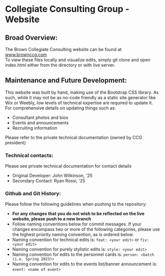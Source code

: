 # Collegiate Consulting Group - Website
## Broad Overview:
The Brown Collegiate Consulting website can be found at www.brownccg.com
<br>
To view these files locally and visualize edits, simply git clone and open index.html either from the directory or with live server.

## Maintenance and Future Development:
This website was built by hand, making use of the Bootstrap CSS library. As such, 
while it may not be as no-code friendly as a static site generator like Wix or Weebly, 
low levels of technical expertise are required to update it. For comprehensive details on updating things
such as:
- Consultant photos and bios
- Events and announcements
- Recruiting information

Please refer to the private technical documentation (owned by CCG president)

### Technical contacts:
Please see private technical documentation for contact details
- Original Developer: John Wilkinson, '25 
- Secondary Contact: Ryan Rossi, '25

### Github and Git History:
Please follow the following guidelines when pushing to the repository:
- **For any changes that you do not wish to be reflected on the live website, please push to a new branch**
- Follow naming conventions below for commit messages. If your changes encompass two or more of the following categories, please use the highest priority naming convention, as is ordered below.
- Naming convention for technical edits is: `feat: <your edit>` or `fix: <your edit>`
- Naming convention for purely stylistic edits is: `style: <your edit>`
- Naming convention for edits to the personnel cards is: `person: <batch (i.e. Spring 2023)>`
- Naming convention for edits to the events list/banner announcement is: `event: <name of event>`

